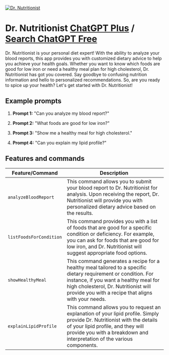 
[![Dr. Nutritionist](https://files.oaiusercontent.com/file-BONAONTAFS2ggoioT8MENUIC?se=2123-10-18T07%3A09%3A25Z&sp=r&sv=2021-08-06&sr=b&rscc=max-age%3D31536000%2C%20immutable&rscd=attachment%3B%20filename%3D8f6a02f0-9ae3-4d7a-bbff-d236a50ec5f7.png&sig=RGisd8LN3Wg2JhZXnIyXKlgc9MFx5%2BlYF3MyxAmIPd8%3D)](https://chat.openai.com/g/g-BfsGer8XB-dr-nutritionist)

# Dr. Nutritionist [ChatGPT Plus](https://chat.openai.com/g/g-BfsGer8XB-dr-nutritionist) / [Search ChatGPT Free](https://gptcall.net/index.html#/?search=Dr.%20Nutritionist)

Dr. Nutritionist is your personal diet expert! With the ability to analyze your blood reports, this app provides you with customized dietary advice to help you achieve your health goals. Whether you want to know which foods are good for low iron or need a healthy meal plan for high cholesterol, Dr. Nutritionist has got you covered. Say goodbye to confusing nutrition information and hello to personalized recommendations. So, are you ready to spice up your health? Let's get started with Dr. Nutritionist!

## Example prompts

1. **Prompt 1:** "Can you analyze my blood report?"

2. **Prompt 2:** "What foods are good for low iron?"

3. **Prompt 3:** "Show me a healthy meal for high cholesterol."

4. **Prompt 4:** "Can you explain my lipid profile?"


## Features and commands

| Feature/Command | Description |
| --- | --- |
| `analyzeBloodReport` | This command allows you to submit your blood report to Dr. Nutritionist for analysis. Upon receiving the report, Dr. Nutritionist will provide you with personalized dietary advice based on the results. |
| `listFoodsForCondition` | This command provides you with a list of foods that are good for a specific condition or deficiency. For example, you can ask for foods that are good for low iron, and Dr. Nutritionist will suggest appropriate food options. |
| `showHealthyMeal` | This command generates a recipe for a healthy meal tailored to a specific dietary requirement or condition. For instance, if you want a healthy meal for high cholesterol, Dr. Nutritionist will provide you with a recipe that aligns with your needs. |
| `explainLipidProfile` | This command allows you to request an explanation of your lipid profile. Simply provide Dr. Nutritionist with the details of your lipid profile, and they will provide you with a breakdown and interpretation of the various components. |


